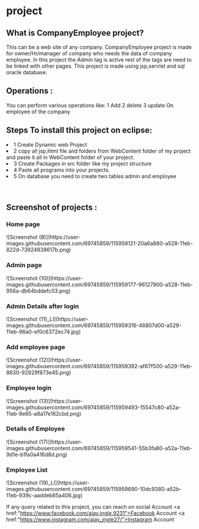 # project
<h2>What is CompanyEmployee project?</h2>
This can be a web site of any company.
CompanyEmployee project is made for owner/Hr/manager of company who needs the data of company employee.
In this project the Admin tag is active rest of the tags are need to be linked with other pages.
This project is made using jsp,servlet and sql oracle database.

<h2>Operations :</h2>
You can perform various operations like:
1 Add
2 delete
3 update
On employee of the company

<h2>Steps To install this project on eclipse:</h2>
<li>1 Create Dynamic web Project</li>
<li>2 copy all jsp,html file and folders from WebContent folder of my project and paste it all in WebContent folder of your project.</li>
<li>3 Create Packages in src folder like my project structure</li>
<li>4 Paste all programs into your projects.</li> 
<li>5 On database you need to create two tables admin and employee</li>
<br>
<br>
<h2>Screenshot of projects :</h2>
<h3>Home page</h3>
![Screenshot (8)](https://user-images.githubusercontent.com/69745859/115959121-20a6a880-a528-11eb-822d-73924838617b.png)

<br>
<h3>Admin page</h3>
![Screenshot (10)](https://user-images.githubusercontent.com/69745859/115959177-96127900-a528-11eb-956a-db64bddefc03.png)

<br>
<h3>Admin Details after login</h3>
![Screenshot (11)_LI](https://user-images.githubusercontent.com/69745859/115959316-46807d00-a529-11eb-96a0-ef0c6372ec74.jpg)

<br>
<h3>Add employee page</h3>
![Screenshot (12)](https://user-images.githubusercontent.com/69745859/115959392-af67f500-a529-11eb-8630-92929f873e45.png)

<br>
<h3>Employee login</h3>
![Screenshot (13)](https://user-images.githubusercontent.com/69745859/115959493-15547c80-a52a-11eb-9e65-a8a17e162cbd.png)

<br>
<h3>Details of Employee</h3>
![Screenshot (17)](https://user-images.githubusercontent.com/69745859/115959541-55b3fa80-a52a-11eb-9d1e-b1fa0a416d8d.png)

<br>
<h3>Employee List</h3>
![Screenshot (19)_LI](https://user-images.githubusercontent.com/69745859/115959690-10dc9380-a52b-11eb-939c-aaddeb65a406.jpg)

If any query related to this project, you can reach on social Account 
<a href:"https://www.facebook.com/ajay.ingle.9231">Facebook Account</a>
<a href:"https://www.instagram.com/ajay_ingle27/">Instagram Account</a>
